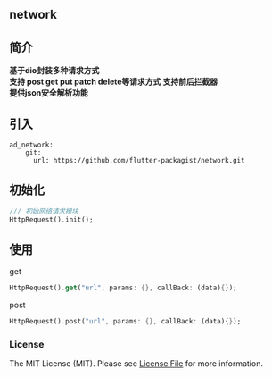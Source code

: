 ## network

## 简介
**基于dio封装多种请求方式**  
**支持 post get put patch delete等请求方式**
**支持前后拦截器**  
**提供json安全解析功能**


## 引入
```
ad_network:
    git:
      url: https://github.com/flutter-packagist/network.git
```

## 初始化
```dart
/// 初始网络请求模块
HttpRequest().init();
```

## 使用
get
```dart
HttpRequest().get("url", params: {}, callBack: (data){});
```

post
```dart
HttpRequest().post("url", params: {}, callBack: (data){});
```


### License
The MIT License (MIT). Please see [License File](LICENSE) for more information.
